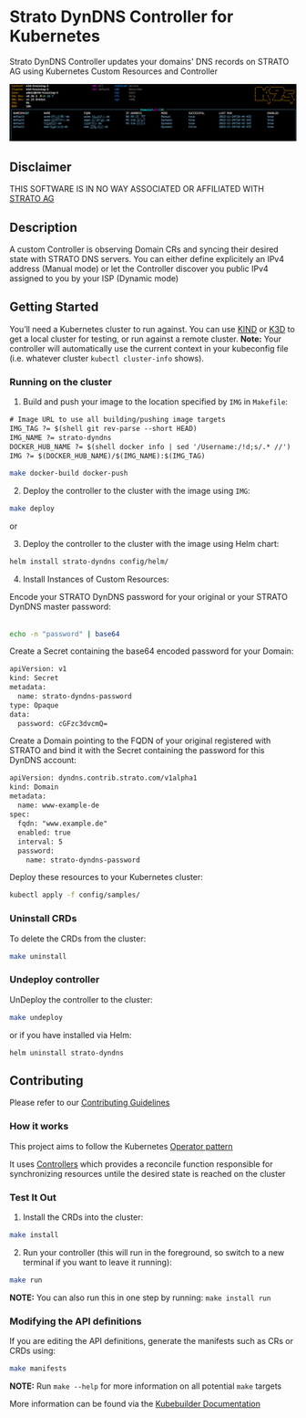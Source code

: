 # Strato DynDNS Controller for Kubernetes
Strato DynDNS Controller updates your domains' DNS records on STRATO AG using Kubernetes Custom Resources and Controller

![k9s domains list](assets/SCR-20221124-gda.png)

## Disclaimer
THIS SOFTWARE IS IN NO WAY ASSOCIATED OR AFFILIATED WITH [STRATO AG](https://www.strato.de)

## Description
A custom Controller is observing Domain CRs and syncing their desired state with STRATO DNS servers. You can either define explicitely an IPv4 address (Manual mode) or let the Controller discover you public IPv4 assigned to you by your ISP (Dynamic mode) 

## Getting Started
You’ll need a Kubernetes cluster to run against. You can use [KIND](https://sigs.k8s.io/kind) or [K3D](https://k3d.io/v5.4.6/) to get a local cluster for testing, or run against a remote cluster.
**Note:** Your controller will automatically use the current context in your kubeconfig file (i.e. whatever cluster `kubectl cluster-info` shows).

### Running on the cluster

1. Build and push your image to the location specified by `IMG` in `Makefile`:

```shell
# Image URL to use all building/pushing image targets
IMG_TAG ?= $(shell git rev-parse --short HEAD)
IMG_NAME ?= strato-dyndns
DOCKER_HUB_NAME ?= $(shell docker info | sed '/Username:/!d;s/.* //')
IMG ?= $(DOCKER_HUB_NAME)/$(IMG_NAME):$(IMG_TAG)
```
	
```sh
make docker-build docker-push
```
	
2. Deploy the controller to the cluster with the image using `IMG`:

```sh
make deploy
```

or 

3. Deploy the controller to the cluster with the image using Helm chart:

```sh
helm install strato-dyndns config/helm/
```

4. Install Instances of Custom Resources:

Encode your STRATO DynDNS password for your original or your STRATO DynDNS master password:

```sh

echo -n "password" | base64

```

Create a Secret containing the base64 encoded password for your Domain:

```
apiVersion: v1
kind: Secret
metadata:
  name: strato-dyndns-password
type: Opaque
data:
  password: cGFzc3dvcmQ=
```

Create a Domain pointing to the FQDN of your original registered with STRATO and bind it with the Secret containing the password for this DynDNS account:

```
apiVersion: dyndns.contrib.strato.com/v1alpha1
kind: Domain
metadata:
  name: www-example-de
spec:
  fqdn: "www.example.de"
  enabled: true
  interval: 5
  password:
    name: strato-dyndns-password
```

Deploy these resources to your Kubernetes cluster:

```sh
kubectl apply -f config/samples/
```

### Uninstall CRDs
To delete the CRDs from the cluster:

```sh
make uninstall
```

### Undeploy controller
UnDeploy the controller to the cluster:

```sh
make undeploy
```

or if you have installed via Helm:

```shell
helm uninstall strato-dyndns
```

## Contributing
Please refer to our [Contributing Guidelines](CONTRIBUTING.md)

### How it works
This project aims to follow the Kubernetes [Operator pattern](https://kubernetes.io/docs/concepts/extend-kubernetes/operator/)

It uses [Controllers](https://kubernetes.io/docs/concepts/architecture/controller/) 
which provides a reconcile function responsible for synchronizing resources untile the desired state is reached on the cluster 

### Test It Out
1. Install the CRDs into the cluster:

```sh
make install
```

2. Run your controller (this will run in the foreground, so switch to a new terminal if you want to leave it running):

```sh
make run
```

**NOTE:** You can also run this in one step by running: `make install run`

### Modifying the API definitions
If you are editing the API definitions, generate the manifests such as CRs or CRDs using:

```sh
make manifests
```

**NOTE:** Run `make --help` for more information on all potential `make` targets

More information can be found via the [Kubebuilder Documentation](https://book.kubebuilder.io/introduction.html)

